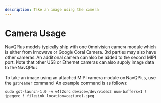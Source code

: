 ```yaml
---
description: Take an image using the camera
---
```


# Camera Usage

NavQPlus models typically ship with one Omnivision camera module which is either from Innowave or Google Coral Camera. 3rd parties may also have other cameras. An additional camera can also be added to the second MIPI port.  Note that other USB or Ethernet cameras can also supply image data to the NavQPlus.\
\
To take an image using an attached MIPI camera module on NavQPlus, use the `gstreamer` command. An example command is as follows:

```
sudo gst-launch-1.0 -v v4l2src device=/dev/video3 num-buffers=1 ! jpegenc ! filesink location=capture1.jpeg
```

